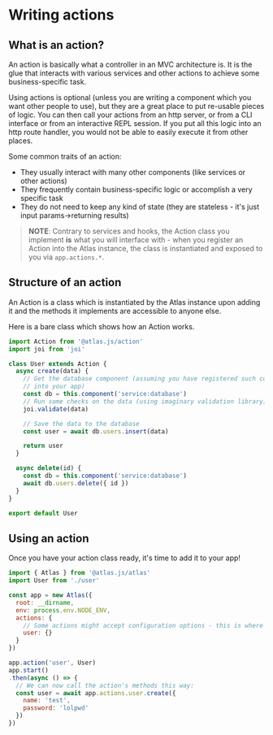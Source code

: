 # Writing actions

## What is an action?

An action is basically what a controller in an MVC architecture is. It is the glue that interacts with various services and other actions to achieve some business-specific task.

Using actions is optional (unless you are writing a component which you want other people to use), but they are a great place to put re-usable pieces of logic. You can then call your actions from an http server, or from a CLI interface or from an interactive REPL session. If you put all this logic into an http route handler, you would not be able to easily execute it from other places.

Some common traits of an action:

- They usually interact with many other components (like services or other actions)
- They frequently contain business-specific logic or accomplish a very specific task
- They do not need to keep any kind of state (they are stateless - it's just input params->returning results)

> **NOTE**: Contrary to services and hooks, the Action class you implement **is** what you will interface with - when you register an Action into the Atlas instance, the class is instantiated and exposed to you via `app.actions.*`.

## Structure of an action

An Action is a class which is instantiated by the Atlas instance upon adding it and the methods it implements are accessible to anyone else.

Here is a bare class which shows how an Action works.

```js
import Action from '@atlas.js/action'
import joi from 'joi'

class User extends Action {
  async create(data) {
    // Get the database component (assuming you have registered such component
    // into your app)
    const db = this.component('service:database')
    // Run some checks on the data (using imaginary validation library)
    joi.validate(data)

    // Save the data to the database
    const user = await db.users.insert(data)

    return user
  }

  async delete(id) {
    const db = this.component('service:database')
    await db.users.delete({ id })
  }
}

export default User
```

## Using an action

Once you have your action class ready, it's time to add it to your app!

```js
import { Atlas } from '@atlas.js/atlas'
import User from './user'

const app = new Atlas({
  root: __dirname,
  env: process.env.NODE_ENV,
  actions: {
    // Some actions might accept configuration options - this is where you would put them!
    user: {}
  }
})

app.action('user', User)
app.start()
.then(async () => {
  // We can now call the action's methods this way:
  const user = await app.actions.user.create({
    name: 'test',
    password: 'lolpwd'
  })
})
```
